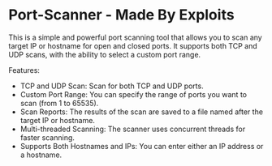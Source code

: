 # Port-Scanner - Made By Exploits
This is a simple and powerful port scanning tool that allows you to scan any target IP or hostname for open and closed ports. It supports both TCP and UDP scans, with the ability to select a custom port range.

Features:

 - TCP and UDP Scan: Scan for both TCP and UDP ports.
 - Custom Port Range: You can specify the range of ports you want to scan (from 1 to 65535).
 - Scan Reports: The results of the scan are saved to a file named after the target IP or hostname.
 - Multi-threaded Scanning: The scanner uses concurrent threads for faster scanning.
 - Supports Both Hostnames and IPs: You can enter either an IP address or a hostname.

